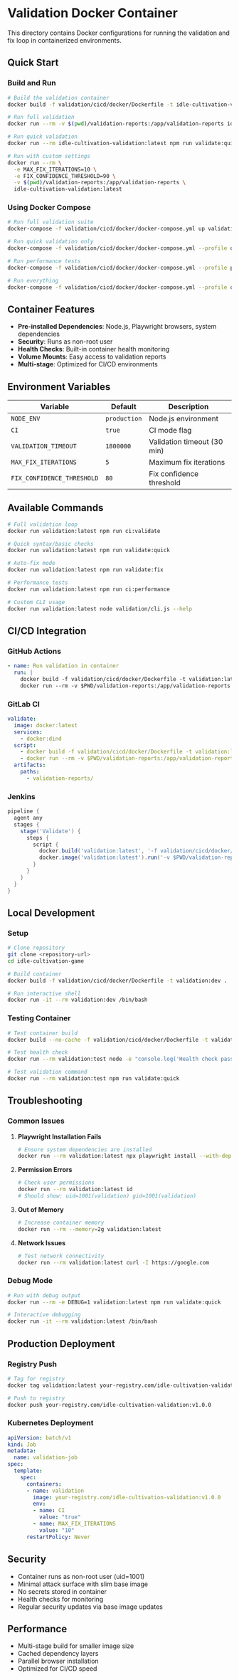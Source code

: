 # Validation Docker Container

This directory contains Docker configurations for running the validation and fix loop in containerized environments.

## Quick Start

### Build and Run

```bash
# Build the validation container
docker build -f validation/cicd/docker/Dockerfile -t idle-cultivation-validation:latest .

# Run full validation
docker run --rm -v $(pwd)/validation-reports:/app/validation-reports idle-cultivation-validation:latest

# Run quick validation
docker run --rm idle-cultivation-validation:latest npm run validate:quick

# Run with custom settings
docker run --rm \
  -e MAX_FIX_ITERATIONS=10 \
  -e FIX_CONFIDENCE_THRESHOLD=90 \
  -v $(pwd)/validation-reports:/app/validation-reports \
  idle-cultivation-validation:latest
```

### Using Docker Compose

```bash
# Run full validation suite
docker-compose -f validation/cicd/docker/docker-compose.yml up validation

# Run quick validation only
docker-compose -f validation/cicd/docker/docker-compose.yml --profile quick up quick-check

# Run performance tests
docker-compose -f validation/cicd/docker/docker-compose.yml --profile performance up performance

# Run everything
docker-compose -f validation/cicd/docker/docker-compose.yml --profile quick --profile performance up
```

## Container Features

- **Pre-installed Dependencies**: Node.js, Playwright browsers, system dependencies
- **Security**: Runs as non-root user
- **Health Checks**: Built-in container health monitoring
- **Volume Mounts**: Easy access to validation reports
- **Multi-stage**: Optimized for CI/CD environments

## Environment Variables

| Variable | Default | Description |
|----------|---------|-------------|
| `NODE_ENV` | `production` | Node.js environment |
| `CI` | `true` | CI mode flag |
| `VALIDATION_TIMEOUT` | `1800000` | Validation timeout (30 min) |
| `MAX_FIX_ITERATIONS` | `5` | Maximum fix iterations |
| `FIX_CONFIDENCE_THRESHOLD` | `80` | Fix confidence threshold |

## Available Commands

```bash
# Full validation loop
docker run validation:latest npm run ci:validate

# Quick syntax/basic checks
docker run validation:latest npm run validate:quick

# Auto-fix mode
docker run validation:latest npm run validate:fix

# Performance tests
docker run validation:latest npm run ci:performance

# Custom CLI usage
docker run validation:latest node validation/cli.js --help
```

## CI/CD Integration

### GitHub Actions

```yaml
- name: Run validation in container
  run: |
    docker build -f validation/cicd/docker/Dockerfile -t validation:latest .
    docker run --rm -v $PWD/validation-reports:/app/validation-reports validation:latest
```

### GitLab CI

```yaml
validate:
  image: docker:latest
  services:
    - docker:dind
  script:
    - docker build -f validation/cicd/docker/Dockerfile -t validation:latest .
    - docker run --rm -v $PWD/validation-reports:/app/validation-reports validation:latest
  artifacts:
    paths:
      - validation-reports/
```

### Jenkins

```groovy
pipeline {
  agent any
  stages {
    stage('Validate') {
      steps {
        script {
          docker.build('validation:latest', '-f validation/cicd/docker/Dockerfile .')
          docker.image('validation:latest').run('-v $PWD/validation-reports:/app/validation-reports')
        }
      }
    }
  }
}
```

## Local Development

### Setup

```bash
# Clone repository
git clone <repository-url>
cd idle-cultivation-game

# Build container
docker build -f validation/cicd/docker/Dockerfile -t validation:dev .

# Run interactive shell
docker run -it --rm validation:dev /bin/bash
```

### Testing Container

```bash
# Test container build
docker build --no-cache -f validation/cicd/docker/Dockerfile -t validation:test .

# Test health check
docker run --rm validation:test node -e "console.log('Health check passed')"

# Test validation command
docker run --rm validation:test npm run validate:quick
```

## Troubleshooting

### Common Issues

1. **Playwright Installation Fails**
   ```bash
   # Ensure system dependencies are installed
   docker run --rm validation:latest npx playwright install --with-deps
   ```

2. **Permission Errors**
   ```bash
   # Check user permissions
   docker run --rm validation:latest id
   # Should show: uid=1001(validation) gid=1001(validation)
   ```

3. **Out of Memory**
   ```bash
   # Increase container memory
   docker run --rm --memory=2g validation:latest
   ```

4. **Network Issues**
   ```bash
   # Test network connectivity
   docker run --rm validation:latest curl -I https://google.com
   ```

### Debug Mode

```bash
# Run with debug output
docker run --rm -e DEBUG=1 validation:latest npm run validate:quick

# Interactive debugging
docker run -it --rm validation:latest /bin/bash
```

## Production Deployment

### Registry Push

```bash
# Tag for registry
docker tag validation:latest your-registry.com/idle-cultivation-validation:v1.0.0

# Push to registry
docker push your-registry.com/idle-cultivation-validation:v1.0.0
```

### Kubernetes Deployment

```yaml
apiVersion: batch/v1
kind: Job
metadata:
  name: validation-job
spec:
  template:
    spec:
      containers:
      - name: validation
        image: your-registry.com/idle-cultivation-validation:v1.0.0
        env:
        - name: CI
          value: "true"
        - name: MAX_FIX_ITERATIONS
          value: "10"
      restartPolicy: Never
```

## Security

- Container runs as non-root user (uid=1001)
- Minimal attack surface with slim base image
- No secrets stored in container
- Health checks for monitoring
- Regular security updates via base image updates

## Performance

- Multi-stage build for smaller image size
- Cached dependency layers
- Parallel browser installation
- Optimized for CI/CD speed